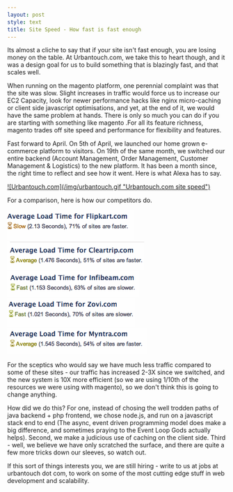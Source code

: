 ```yaml
---
layout: post
style: text
title: Site Speed - How fast is fast enough
---
```


Its almost a cliche to say that if your site isn't fast enough, you are losing money on the table. At Urbantouch.com, we take this to heart though, and it was a design goal for us to build something that is blazingly fast, and that scales well. 

When running on the magento platform, one perennial complaint was that the site was slow. Slight increases in traffic would force us to increase our EC2 Capacity, look for newer performance hacks like nginx micro-caching or client side javascript optimisations, and yet, at the end of it, we would have the same problem at hands. There is only so much you can do if you are starting with something like magento .For all its feature richness, magento trades off site speed and performance for flexibility and features.

Fast forward to April. On 5th of April, we launched our home grown e-commerce platform to visitors. On 19th of the same month, we switched our entire backend (Account Management, Order Management, Customer Management & Logistics) to the new platform. It has been a month since, the right time to reflect and see how it went. Here is what Alexa has to say.

<a href="http://www.alexa.com/siteinfo/urbantouch.com#">
![Urbantouch.com](/img/urbantouch.gif "Urbantouch.com site speed")
</a>

For a comparison, here is how our competitors do.

![Flipkart.com](/img/flipkart.gif "Flipkart.com site speed")
![Cleartrip.com](/img/cleartrip.gif "Cleartrip.com site speed")
![Infibeam.com](/img/infibeam.gif "Infibeam.com site speed")
![Zovi.com](/img/zovi.gif "Zovi.com site speed")
![Myntra.com](/img/myntra.gif "Myntra.com site speed")

For the sceptics who would say we have much less traffic compared to some of these sites - our traffic has increased 2-3X since we switched, and the new system is 10X more efficient (so we are using 1/10th of the resources we were using with magento), so we don't think this is going to change anything.

How did we do this? For one, instead of chosing the well trodden paths of java backend + php frontend, we chose node.js, and run on a javascript stack end to end (The async, event driven programming model does make a big difference, and sometimes praying to the Event Loop Gods actually helps). Second, we make a judicious use of caching on the client side. Third - well, we believe we have only scratched the surface, and there are quite a few more tricks down our sleeves, so watch out. 

If this sort of things interests you, we are still hiring - write to us at jobs at urbantouch dot com, to work on some of the most cutting edge stuff in web development and scalability.

